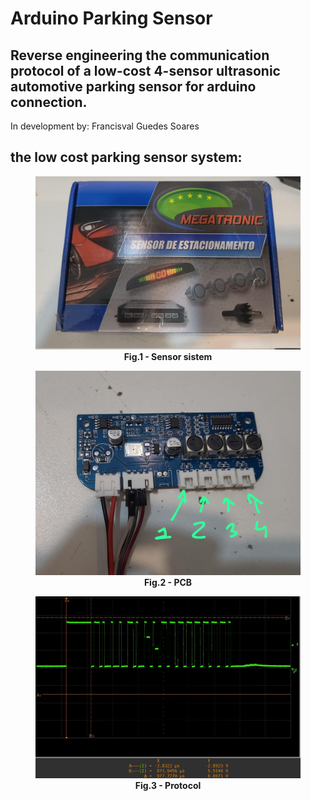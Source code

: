 # Arduino Parking Sensor

## Reverse engineering the communication protocol of a low-cost 4-sensor ultrasonic automotive parking sensor for arduino connection.

In development by: Francisval Guedes Soares

## the low cost parking sensor system:

<figure>
<center><img src="./figures/sensor_sistem.jpeg" width="800"></center>
<figcaption align = "center"><b>Fig.1 - Sensor sistem</b></figcaption>
</figure>

<figure>
<center><img src="./figures/pcb.jpeg" width="800"></center>
<figcaption align = "center"><b>Fig.2 - PCB</b></figcaption>
</figure>

<figure>
<center><img src="./figures/Protocol.jpg" width="800"></center>
<figcaption align = "center"><b>Fig.3 - Protocol</b></figcaption>
</figure>


